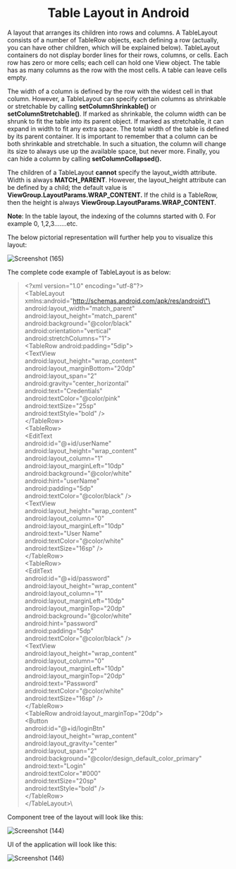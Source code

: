 <div align="center">

  # Table Layout in Android
</div>

A layout that arranges its children into rows and columns. A TableLayout
consists of a number of TableRow objects, each defining a row (actually,
you can have other children, which will be explained below). TableLayout
containers do not display border lines for their rows, columns, or
cells. Each row has zero or more cells; each cell can hold one View
object. The table has as many columns as the row with the most cells. A
table can leave cells empty.

The width of a column is defined by the row with the widest cell in that
column. However, a TableLayout can specify certain columns as shrinkable
or stretchable by calling **setColumnShrinkable()** or
**setColumnStretchable()**. If marked as shrinkable, the column width
can be shrunk to fit the table into its parent object. If marked as
stretchable, it can expand in width to fit any extra space. The total
width of the table is defined by its parent container. It is important
to remember that a column can be both shrinkable and stretchable. In
such a situation, the column will change its size to always use up the
available space, but never more. Finally, you can hide a column by
calling **setColumnCollapsed().**

The children of a TableLayout **cannot** specify the layout_width
attribute. Width is always **MATCH_PARENT**. However, the layout_height
attribute can be defined by a child; the default value is
**ViewGroup.LayoutParams.WRAP_CONTENT.** If the child is a TableRow,
then the height is always **ViewGroup.LayoutParams.WRAP_CONTENT**.

**Note**: In the table layout, the indexing of the columns started with
0. For example 0, 1,2,3\...\....etc.

The below pictorial representation will further help you to visualize this layout:

![Screenshot (165)](https://user-images.githubusercontent.com/58635404/134636697-2f1f415f-3600-4186-aa7b-f0e309a77634.png)

The complete code example of TableLayout is as below:

>\<?xml version=\"1.0\" encoding=\"utf-8\"?>\
>\<TableLayout\
>xmlns:android=\"http://schemas.android.com/apk/res/android\"\
>android:layout_width=\"match_parent\"\
>android:layout_height=\"match_parent\"\
>android:background=\"\@color/black\"\
>android:orientation=\"vertical\"\
>android:stretchColumns=\"1\"\>\
>\<TableRow android:padding=\"5dip\"\>\
>\<TextView\
>android:layout_height=\"wrap_content\"\
>android:layout_marginBottom=\"20dp\"\
>android:layout_span=\"2\"\
>android:gravity=\"center_horizontal\"\
>android:text=\"Credentials\"\
>android:textColor=\"\@color/pink\"\
>android:textSize=\"25sp\"\
>android:textStyle=\"bold\" />\
>\</TableRow>\
>\<TableRow>\
>\<EditText\
>android:id=\"@+id/userName\"\
>android:layout_height=\"wrap_content\"\
>android:layout_column=\"1\"\
>android:layout_marginLeft=\"10dp\"\
>android:background=\"\@color/white\"\
>android:hint=\"userName\"\
>android:padding=\"5dp\"\
>android:textColor=\"\@color/black\" />\
>\<TextView\
>android:layout_height=\"wrap_content\"\
>android:layout_column=\"0\"\
>android:layout_marginLeft=\"10dp\"\
>android:text=\"User Name\"\
>android:textColor=\"\@color/white\"\
>android:textSize=\"16sp\" />\
>\</TableRow>\
>\<TableRow>\
>\<EditText\
>android:id=\"@+id/password\"\
>android:layout_height=\"wrap_content\"\
>android:layout_column=\"1\"\
>android:layout_marginLeft=\"10dp\"\
>android:layout_marginTop=\"20dp\"\
>android:background=\"\@color/white\"\
>android:hint=\"password\"\
>android:padding=\"5dp\"\
>android:textColor=\"\@color/black\" />\
>\<TextView\
>android:layout_height=\"wrap_content\"\
>android:layout_column=\"0\"\
>android:layout_marginLeft=\"10dp\"\
>android:layout_marginTop=\"20dp\"\
>android:text=\"Password\"\
>android:textColor=\"\@color/white\"\
>android:textSize=\"16sp\" />\
>\</TableRow>\
>\<TableRow android:layout_marginTop=\"20dp\"\>\
>\<Button\
>android:id=\"@+id/loginBtn\"\
>android:layout_height=\"wrap_content\"\
>android:layout_gravity=\"center\"\
>android:layout_span=\"2\"\
>android:background=\"\@color/design_default_color_primary\"\
>android:text=\"Login\"\
>android:textColor=\"#000\"\
>android:textSize=\"20sp\"\
>android:textStyle=\"bold\" />\
>\</TableRow>\
>\</TableLayout>\

Component tree of the layout will look like this:

![Screenshot (144)](https://user-images.githubusercontent.com/58635404/134638571-dc4277e5-9115-46b0-bf84-a35bce861847.png)

UI of the application will look like this:

![Screenshot (146)](https://user-images.githubusercontent.com/58635404/134638646-9ca3cd6e-e9fe-4a0f-b735-8a431c7fc4e2.png)
